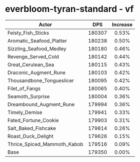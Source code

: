 # everbloom-tyran-standard - vf
| Actor | DPS | Increase |
|---|:---:|:---:|
|Feisty_Fish_Sticks|180307|0.53%|
|Aromatic_Seafood_Platter|180238|0.50%|
|Sizzling_Seafood_Medley|180180|0.46%|
|Revenge_Served_Cold|180142|0.44%|
|Great_Cerulean_Sea|180115|0.43%|
|Draconic_Augment_Rune|180103|0.42%|
|Thousandbone_Tongueslicer|180095|0.42%|
|Filet_of_Fangs|180065|0.40%|
|Seamoth_Surprise|180004|0.36%|
|Dreambound_Augment_Rune|179994|0.36%|
|Timely_Demise|179941|0.33%|
|Fated_Fortune_Cookie|179903|0.31%|
|Salt_Baked_Fishcake|179814|0.26%|
|Roast_Duck_Delight|179626|0.15%|
|Thrice_Spiced_Mammoth_Kabob|179516|0.09%|
|Base|179350|0.00%|
